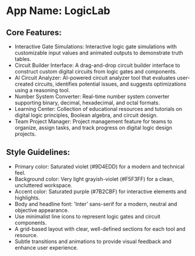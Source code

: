 # **App Name**: LogicLab

## Core Features:

- Interactive Gate Simulations: Interactive logic gate simulations with customizable input values and animated outputs to demonstrate truth tables.
- Circuit Builder Interface: A drag-and-drop circuit builder interface to construct custom digital circuits from logic gates and components.
- AI Circuit Analyzer: AI-powered circuit analyzer tool that evaluates user-created circuits, identifies potential issues, and suggests optimizations using a reasoning tool.
- Number System Converter: Real-time number system converter supporting binary, decimal, hexadecimal, and octal formats.
- Learning Center: Collection of educational resources and tutorials on digital logic principles, Boolean algebra, and circuit design.
- Team Project Manager: Project management feature for teams to organize, assign tasks, and track progress on digital logic design projects.

## Style Guidelines:

- Primary color: Saturated violet (#9D4EDD) for a modern and technical feel.
- Background color: Very light grayish-violet (#F5F3FF) for a clean, uncluttered workspace.
- Accent color: Saturated purple (#7B2CBF) for interactive elements and highlights.
- Body and headline font: 'Inter' sans-serif for a modern, neutral and objective appearance.
- Use minimalist line icons to represent logic gates and circuit components.
- A grid-based layout with clear, well-defined sections for each tool and resource.
- Subtle transitions and animations to provide visual feedback and enhance user experience.